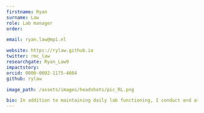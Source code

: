 ```yaml
---
firstname: Ryan
surname: Law
role: Lab manager
order:

email: ryan.law@mpi.nl

website: https://rylaw.github.io
twitter: rmc_law
researchgate: Ryan_Law9
impactstory:
orcid: 0000-0002-1175-4604
github: rylaw

image_path: /assets/images/headshots/pic_RL.png

bio: In addition to maintaining daily lab functioning, I conduct and assist in research on speech and language processing using a variety of behavioural and neuroimaging techniques, such as magnetoenchephalography (MEG). I am broadly interested in how language constructs and conveys meaning. Currently, I am pursuing a Research Master's in Cognitive Neuroscience at the Donders Institute for Brain, Cognition and Behaviour. Previously, my research as a predoctoral research assistant at New York University Abu Dhabi explored the neural basis of syntactic and discourse processing using MEG. I earned a BA in Linguistics from UCL. There, I explored my interests in linguistic theory, psycholinguistics, and developmental psychology through working in psychology and linguistics laboratories in the UK and the US.
---
```

